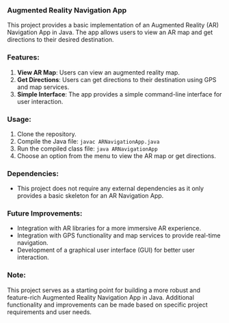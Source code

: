 ### Augmented Reality Navigation App

This project provides a basic implementation of an Augmented Reality (AR) Navigation App in Java. The app allows users to view an AR map and get directions to their desired destination.

### Features:

1. **View AR Map**: Users can view an augmented reality map.
2. **Get Directions**: Users can get directions to their destination using GPS and map services.
3. **Simple Interface**: The app provides a simple command-line interface for user interaction.

### Usage:

1. Clone the repository.
2. Compile the Java file: `javac ARNavigationApp.java`
3. Run the compiled class file: `java ARNavigationApp`
4. Choose an option from the menu to view the AR map or get directions.

### Dependencies:

- This project does not require any external dependencies as it only provides a basic skeleton for an AR Navigation App.

### Future Improvements:

- Integration with AR libraries for a more immersive AR experience.
- Integration with GPS functionality and map services to provide real-time navigation.
- Development of a graphical user interface (GUI) for better user interaction.

### Note:

This project serves as a starting point for building a more robust and feature-rich Augmented Reality Navigation App in Java. Additional functionality and improvements can be made based on specific project requirements and user needs.
